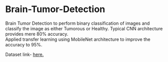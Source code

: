 # Brain-Tumor-Detection

Brain Tumor Detection to perform binary classification of images and classify the image as either Tumorous or Healthy. Typical CNN architecture provides mere 80% accuracy.<br>
Applied transfer learning using MobileNet architecture to improve the accuracy to 95%.

Dataset link- <a href="https://www.dropbox.com/s/dtw18saps0231yn/BrainTumorData.zip?dl=0">here.</a>
